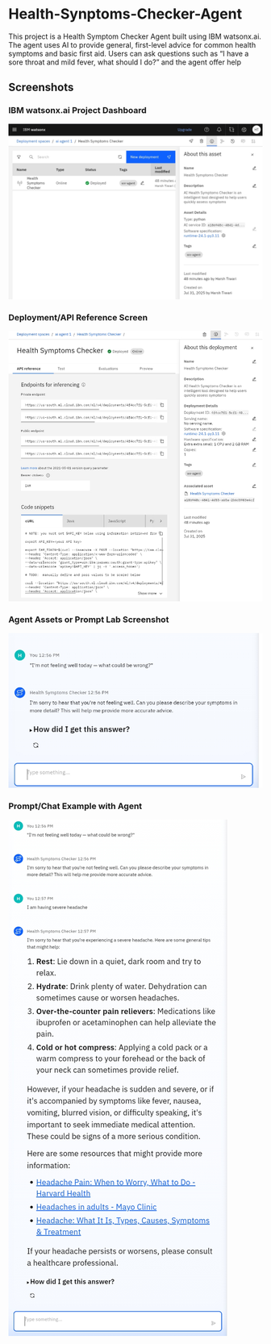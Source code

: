 # Health-Synptoms-Checker-Agent
This project is a Health Symptom Checker Agent built using IBM watsonx.ai. The agent uses AI to provide general, first-level advice for common health symptoms and basic first aid. Users can ask questions such as “I have a sore throat and mild fever, what should I do?” and the agent offer help

## Screenshots

### IBM watsonx.ai Project Dashboard
![Project Dashboard](Screenshot_2025-07-31-12-56-09-24_40deb401b9ffe8e1df2f1cc5ba480b12.jpg )

### Deployment/API Reference Screen
![Deployment Reference](Screenshot_2025-07-31-12-56-34-06_40deb401b9ffe8e1df2f1cc5ba480b12.jpg )

### Agent Assets or Prompt Lab Screenshot
![Agent Assets/Prompt Lab](Screenshot_2025-07-31-12-57-06-57_40deb401b9ffe8e1df2f1cc5ba480b12.jpg )

### Prompt/Chat Example with Agent
![Agent Chat Example]( Screenshot_2025-07-31-12-57-46-51_40deb401b9ffe8e1df2f1cc5ba480b12.jpg)
